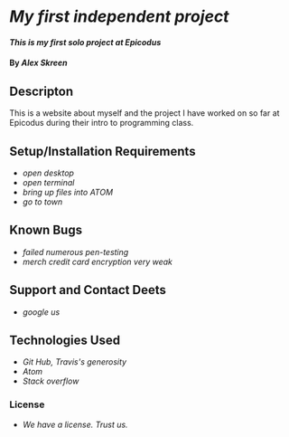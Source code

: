 # _My first independent project_
#### _This is my first solo project at Epicodus_
#### By _Alex Skreen_
## Descripton

This is a website about myself and the project I have worked on so far at Epicodus during their intro to programming class.

## Setup/Installation Requirements

* _open desktop_
* _open terminal_
* _bring up files into ATOM_
* _go to town_

## Known Bugs

* _failed numerous pen-testing_
* _merch credit card encryption very weak_

## Support and Contact Deets

* _google us_

## Technologies Used
* _Git Hub, Travis's generosity_
* _Atom_
* _Stack overflow_

### License

* _We have a license. Trust us._
